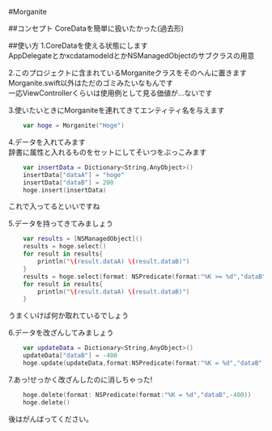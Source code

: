 #Morganite

##コンセプト
CoreDataを簡単に扱いたかった(過去形)

##使い方
1.CoreDataを使える状態にします  
AppDelegateとかxcdatamodeldとかNSManagedObjectのサブクラスの用意  
  
2.このプロジェクトに含まれているMorganiteクラスをそのへんに置きます  
Morganite.swift以外はただのゴミみたいなもんです  
一応ViewControllerくらいは使用例として見る価値が…ないです  
  
3.使いたいときにMorganiteを連れてきてエンティティ名を与えます  
```swift
    var hoge = Morganite("Hoge")  
```
  
4.データを入れてみます  
辞書に属性と入れるものをセットにしてそいつをぶっこみます  
```swift
    var insertData = Dictionary<String,AnyObject>()  
    insertData["dataA"] = "hoge"  
    insertData["dataB"] = 200  
    hoge.insert(insertData)  
```
これで入ってるといいですね  
  
5.データを持ってきてみましょう  
```swift
    var results = [NSManagedObject]()  
    results = hoge.select()  
    for result in results{  
        println("\(result.dataA) \(result.dataB)")  
    }  
    results = hoge.select(format: NSPredicate(format:"%K >= %d","dataB",100))  
    for result in results{  
        println("\(result.dataA) \(result.dataB)")  
    }  
```
うまくいけば何か取れているでしょう  
  
6.データを改ざんしてみましょう  
```swift
    var updateData = Dictionary<String,AnyObject>()  
    updateData["dataB"] = -400  
    hoge.update(updateData,format:NSPredicate(format:"%K = %d","dataB",400))  
```
  
7.あっ!せっかく改ざんしたのに消しちゃった!  
```swift
    hoge.delete(format: NSPredicate(format:"%K = %d","dataB",-400))  
    hoge.delete()  
```
後はがんばってください。  
